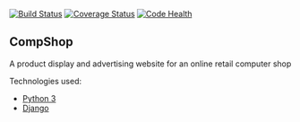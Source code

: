 [![Build Status](https://travis-ci.org/kevgathuku/compshop.svg)](https://travis-ci.org/kevgathuku/compshop)
[![Coverage Status](https://coveralls.io/repos/kevgathuku/compshop/badge.svg)](https://coveralls.io/r/kevgathuku/compshop)
[![Code Health](https://landscape.io/github/kevgathuku/compshop/master/landscape.svg?style=flat)](https://landscape.io/github/kevgathuku/compshop/master)

## CompShop

A product display and advertising website for an online retail computer shop

Technologies used:
* [Python 3](https://python.org/)
* [Django](https://www.djangoproject.com/)
